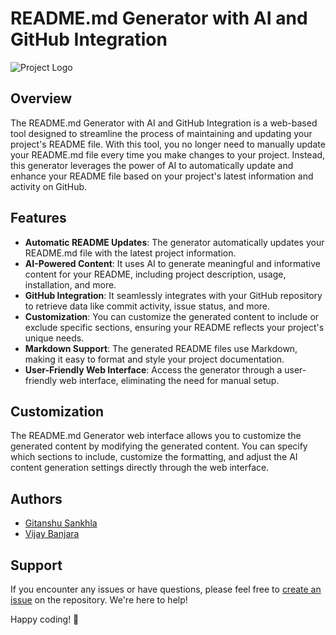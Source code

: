 # README.md Generator with AI and GitHub Integration

![Project Logo](https://media.giphy.com/media/dxn6fRlTIShoeBr69N/giphy.gif)


## Overview

The README.md Generator with AI and GitHub Integration is a web-based tool designed to streamline the process of maintaining and updating your project's README file. With this tool, you no longer need to manually update your README.md file every time you make changes to your project. Instead, this generator leverages the power of AI to automatically update and enhance your README file based on your project's latest information and activity on GitHub.

## Features

- **Automatic README Updates**: The generator automatically updates your README.md file with the latest project information.
- **AI-Powered Content**: It uses AI to generate meaningful and informative content for your README, including project description, usage, installation, and more.
- **GitHub Integration**: It seamlessly integrates with your GitHub repository to retrieve data like commit activity, issue status, and more.
- **Customization**: You can customize the generated content to include or exclude specific sections, ensuring your README reflects your project's unique needs.
- **Markdown Support**: The generated README files use Markdown, making it easy to format and style your project documentation.
- **User-Friendly Web Interface**: Access the generator through a user-friendly web interface, eliminating the need for manual setup.

## Customization

The README.md Generator web interface allows you to customize the generated content by modifying the generated content. You can specify which sections to include, customize the formatting, and adjust the AI content generation settings directly through the web interface.

## Authors

- [Gitanshu Sankhla](https://github.com/Gitax18)
- [Vijay Banjara](https://github.com/dev-tashvi)


## Support

If you encounter any issues or have questions, please feel free to [create an issue](https://github.com/Gitax18/readme-ai-generator/issues) on the repository. We're here to help!

Happy coding! 🚀
